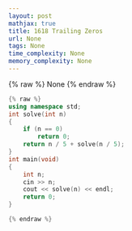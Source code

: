 ```yaml
---
layout: post
mathjax: true
title: 1618 Trailing Zeros
url: None
tags: None
time_complexity: None
memory_complexity: None
---
```


{% raw %}
None
{% endraw %}

```cpp
{% raw %}
using namespace std;
int solve(int n)
{
    if (n == 0)
        return 0;
    return n / 5 + solve(n / 5);
}
int main(void)
{
    int n;
    cin >> n;
    cout << solve(n) << endl;
    return 0;
}

{% endraw %}
```
